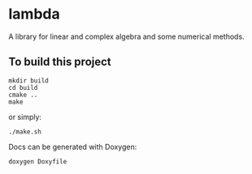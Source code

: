 # lambda
A library for linear and complex algebra and some numerical methods.

## To build this project

```
mkdir build
cd build
cmake ..
make
```

or simply:
```
./make.sh
```

Docs can be generated with Doxygen:
```
doxygen Doxyfile
```
